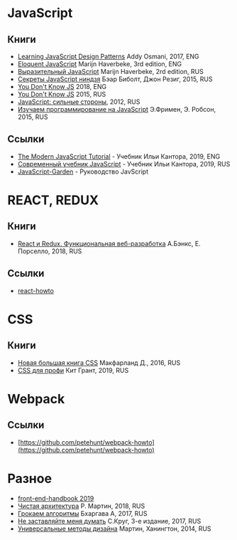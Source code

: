 # JavaScript

## Книги

* [Learning JavaScript Design Patterns](https://addyosmani.com/resources/essentialjsdesignpatterns/book/) Addy Osmani, 2017, ENG
* [Eloquent JavaScript](http://eloquentjavascript.net/) Marijn Haverbeke, 3rd edition, ENG
* [Выразительный JavaScript](https://karmazzin.gitbooks.io/eloquentjavascript_ru/content/) Marijn Haverbeke, 2rd edition, RUS
* [Секреты JavaScript ниндзя](http://www.habucenter.ru/upload/iblock/76a/76a7f6a0d1fda54f72505775f5b9d864.pdf) Бэар Биболт, Джон Резиг, 2015, RUS
* [You Don't Know JS](https://github.com/getify/You-Dont-Know-JS) 2018, ENG
* [You Don't Know JS](https://github.com/azat-io/you-dont-know-js-ru) 2015, RUS
* [JavaScript: сильные стороны](https://orkhanalyshov.com/media/JavaScript/books/TheGoodParts.pdf), 2012, RUS
* [Изучаем программирование на JavaScript](https://vk.com/doc247540843_451332840?hash=dc2d1c75ea81e0dd88&dl=ab3b056f818825c5e3) Э.Фримен, Э. Робсон, 2015, RUS

## Ссылки

* [The Modern JavaScript Tutorial](http://javascript.info/) - Учебник Ильи Кантора, 2019, ENG 
* [Современный учебник JavaScript](https://learn.javascript.ru/) - Учебник Ильи Кантора, 2019, RUS 
* [JavaScript-Garden](https://bonsaiden.github.io/JavaScript-Garden/ru/) - Руководство JavScript

# REACT, REDUX

## Книги

* [React и Redux. Функциональная веб-разработка](https://vk.com/doc112601340_459055741?hash=09ff8dbdfb87e57f7c&dl=19f5a59504b66e5074) А.Бэнкс, Е. Порселло, 2018, RUS

## Ссылки
* [react-howto](https://github.com/petehunt/react-howto/blob/master/README-ru.md)

# CSS

## Книги

* [Новая большая книга CSS](https://orkhanalyshov.com/media/HTMLCSS/DavidSawyerMcFarlandCSStheMissingManual.pdf) Макфарланд Д., 2016, RUS
* [CSS для профи](https://vk.com/doc382132060_497997477?hash=ebd2a27862fb6f7a0c&dl=ac834b2017ef9f8fa9) Кит Грант, 2019, RUS

# Webpack

## Ссылки
* [https://github.com/petehunt/webpack-howto](https://github.com/petehunt/webpack-howto)

# Разное

* [front-end-handbook 2019](https://frontendmasters.com/books/front-end-handbook/2019/#1)
* [Чистая архитектура](https://vk.com/doc44301783_469642449?hash=5d281ab26c9f4947d5&dl=20b940f81ae4b21140) Р. Мартин, 2018, RUS
* [Грокаем алгоритмы](https://vk.com/doc2036633_461668315?hash=3bbe2d53fdb5bac884&dl=71b079d5bac8067813) Бхаргава А, 2017, RUS
* [Не заставляйте меня думать](https://vk.com/doc497141998_473199360) C.Круг, 3-е издание, 2017, RUS
* [Универсальные методы дизайна](https://kpp68.ru/wp-content/uploads/bsk-pdf-manager/2015-07-31_6.pdf) Мартин, Ханингтон, 2014, RUS

